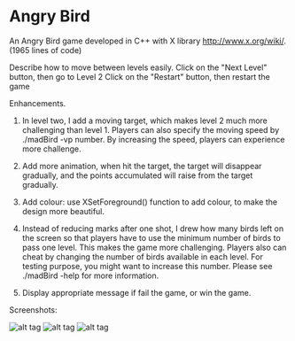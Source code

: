 Angry Bird
=========

An Angry Bird game developed in C++ with X library http://www.x.org/wiki/. (1965 lines of code)

Describe how to move between levels easily.
Click on the "Next Level" button, then go to Level 2
Click on the "Restart" button, then restart the game 

Enhancements.

1. In level two, I add a moving target, which makes level 2 much more 
challenging than level 1. Players can also specify the moving speed 
by ./madBird -vp number. By increasing the speed, players can experience
more challenge.

2. Add more animation, when hit the target, the target will
disappear gradually, and the points accumulated will raise
from the target gradually.

3. Add colour: use XSetForeground() function to add colour,
to make the design more beautiful.

4. Instead of reducing marks after one shot, I drew how many birds left on
the screen so that players have to use the minimum number of
birds to pass one level. This makes the game more
challenging. Players also can cheat by changing the number
of birds available in each level. For testing purpose, you
might want to increase this number. Please see ./madBird -help for
more information.

5. Display appropriate message if fail the game, or win the game.

Screenshots:

![alt tag](https://raw.github.com/yuduozhang/AngryBird/master/Angry_Bird_1.png)
![alt tag](https://raw.github.com/yuduozhang/AngryBird/master/Angry_Bird_2.png)
![alt tag](https://raw.github.com/yuduozhang/AngryBird/master/Angry_Bird_3.png)
